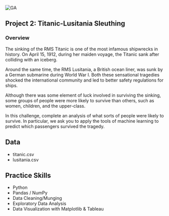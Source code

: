 ![GA](https://camo.githubusercontent.com/6ce15b81c1f06d716d753a61f5db22375fa684da/68747470733a2f2f67612d646173682e73332e616d617a6f6e6177732e636f6d2f70726f64756374696f6e2f6173736574732f6c6f676f2d39663838616536633963333837313639306533333238306663663535376633332e706e67) 

Project 2: Titanic-Lusitania Sleuthing
----
### Overview

The sinking of the RMS Titanic is one of the most infamous shipwrecks in history.  On April 15, 1912, during her maiden voyage, the Titanic sank after colliding with an iceberg.

Around the same time, the RMS Lusitania, a British ocean liner, was sunk by a German submarine during World War I. Both these sensational tragedies shocked the international community and led to better safety regulations for ships.

Although there was some element of luck involved in surviving the sinking, some groups of people were more likely to survive than others, such as women, children, and the upper-class.

In this challenge, complete an analysis of what sorts of people were likely to survive. In particular, we ask you to apply the tools of machine learning to predict which passengers survived the tragedy.


## Data

- titanic.csv
- lusitania.csv

## Practice Skills
- Python
- Pandas / NumPy
- Data Cleaning/Munging
- Exploratory Data Analysis
- Data Visualization with Matplotlib & Tableau